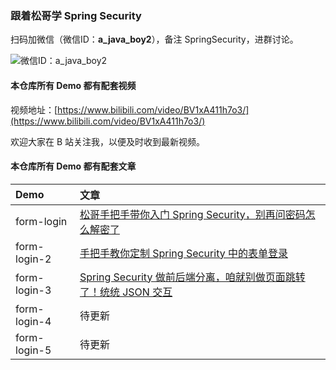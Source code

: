 ### 跟着松哥学 Spring Security

扫码加微信（微信ID：**a_java_boy2**），备注 SpringSecurity，进群讨论。

![微信ID：a_java_boy2](https://user-images.githubusercontent.com/6023444/75459026-ba70d500-59b9-11ea-8cbd-3d5889f356c4.png)

#### 本仓库所有 Demo 都有配套视频

视频地址：[https://www.bilibili.com/video/BV1xA411h7o3/](https://www.bilibili.com/video/BV1xA411h7o3/)

欢迎大家在 B 站关注我，以便及时收到最新视频。

#### 本仓库所有 Demo 都有配套文章

|Demo|文章|
|:---|:---|
|form-login|[松哥手把手带你入门 Spring Security，别再问密码怎么解密了](https://mp.weixin.qq.com/s/Q0GkUb1Nt6ynV22LFHuQrQ)|
|form-login-2|[手把手教你定制 Spring Security 中的表单登录](https://mp.weixin.qq.com/s/kHJRKwH-WUx-JEeaQMa7jw)|
|form-login-3|[Spring Security 做前后端分离，咱就别做页面跳转了！统统 JSON 交互](https://mp.weixin.qq.com/s/Xzt9ymff0DCbAQbklHOxpQ)|
|form-login-4|待更新|
|form-login-5|待更新|
